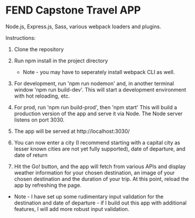 # FEND Capstone Travel APP

Node.js, Express.js, Sass, various webpack loaders and plugins.

Instructions:

1. Clone the repository

2. Run npm install in the project directory

   - Note - you may have to seperately install webpack CLI as well.

3. For development, run 'npm run nodemon' and, in another terminal window 'npm run build-dev'.
   This will start a development environment with hot reloading, etc.

4. For prod, run 'npm run build-prod', then 'npm start'
   This will build a production version of the app and serve it via Node. The Node server listens on port 3030.

5. The app will be served at http://localhost:3030/

6. You can now enter a city (I recommend starting with a capital city as lesser known cities are not yet fully supported), date of departure, and date of return

7. Hit the Go! button, and the app will fetch from various APIs and display weather information for your chosen destination, an image of your chosen destination and the duration of your trip. At this point, reload the app by refreshing the page.

- Note - I have set up some rudimentary input validation for the destination and date of departure - if I build out this app with additional features, I will add more robust input validation.
